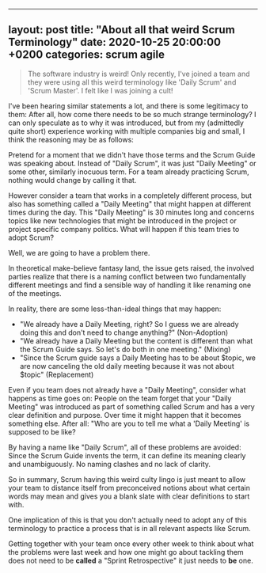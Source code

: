  
---
layout: post
title:  "About all that weird Scrum Terminology"
date:   2020-10-25 20:00:00 +0200
categories: scrum agile
---

> The software industry is weird! Only recently, I've joined a team and they
> were using all this weird terminology like 'Daily Scrum' and 'Scrum Master'.
> I felt like I was joining a cult!

I've been hearing similar statements a lot, and there is some legitimacy to
them: After all, how come there needs to be so much strange terminology? I can
only speculate as to why it was introduced, but from my (admittedly quite
short) experience working with multiple companies big and small, I think the
reasoning may be as follows:

Pretend for a moment that we didn't have those terms and the Scrum Guide was
speaking about. Instead of "Daily Scrum", it was just "Daily Meeting" or some
other, similarly inocuous term. For a team already practicing Scrum, nothing
would change by calling it that.

However consider a team that works in a completely different process, but also
has something called a "Daily Meeting" that might happen at different times
during the day.  This "Daily Meeting" is 30 minutes long and concerns topics
like new technologies that might be introduced in the project or project
specific company politics. What will happen if this team tries to adopt Scrum? 

Well, we are going to have a problem there.

In theoretical make-believe fantasy land, the issue gets raised, the involved
parties realize that there is a naming conflict between two fundamentally
different meetings and find a sensible way of handling it like renaming one of
the meetings.

In reality, there are some less-than-ideal things that may happen:

  * "We already have a Daily Meeting, right? So I guess we are already doing
    this and don't need to change anything?" (Non-Adoption)
  * "We already have a Daily Meeting but the content is different than what the
    Scrum Guide says. So let's do both in one meeting." (Mixing)
  * "Since the Scrum guide says a Daily Meeting has to be about $topic, we are
    now canceling the old daily meeting because it was not about $topic"
    (Replacement)

Even if you team does not already have a "Daily Meeting", consider what happens
as time goes on: People on the team forget that your "Daily Meeting" was
introduced as part of something called Scrum and has a very clear definition
and purpose. Over time it might happen that it becomes something else. After
all: "Who are you to tell me what a 'Daily Meeting' is supposed to be like?

By having a name like "Daily Scrum", all of these problems are avoided: Since
the Scrum Guide invents the term, it can define its meaning clearly and
unambiguously. No naming clashes and no lack of clarity.

So in summary, Scrum having this weird culty lingo is just meant to allow your
team to distance itself from preconceived notions about what certain words may
mean and gives you a blank slate with clear definitions to start with.

One implication of this is that you don't actually need to adopt any of this
terminology to practice a process that is in all relevant aspects like Scrum.

Getting together with your team once every other week to think about what the
problems were last week and how one might go about tackling them does not need
to be __called__ a "Sprint Retrospective" it just needs to __be__ one.

